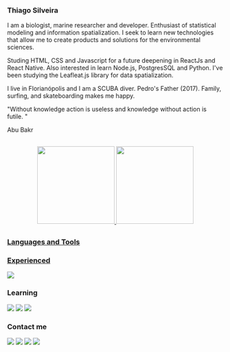 ### Thiago Silveira
 
I am a biologist, marine researcher and developer. Enthusiast of statistical modeling and information spatialization. I seek to learn new technologies that allow me to create products and solutions for the environmental sciences.

Studing HTML, CSS and Javascript for a future deepening in ReactJs and React Native. Also interested in learn Node.js, PostgresSQL and Python. I've been studying the Leafleat.js library for data spatialization.

I live in Florianópolis and I am a SCUBA diver. Pedro's Father (2017). Family, surfing, and skateboarding makes me happy.

"Without knowledge action is useless and knowledge without action is futile. "

 Abu Bakr

##
 
<div align="center">
  <a href="https://github.com/silveiratcl">
  <img height="180em" src="https://github-readme-stats.vercel.app/api?username=silveiratcl&show_icons=true&theme=dark"/>
  <img height="180em" src="https://github-readme-stats.vercel.app/api/top-langs/?username=silveiratcl&layout=compact&langs_count=7&theme=dark"/>
</div>
 
##

 <div>
  <h3>Languages and Tools</h3>
  <div>
    <h3>Experienced</h3>
   <a href="https://cran.r-project.org/" target="blank">
       <img src="https://img.shields.io/badge/language-0077B5?style=for-the-badge&logo=r&logoColor=white" />
   </a>

  </div>
 
  <div>
    <h3>Learning</h3>
    <img src="https://img.shields.io/badge/HTML5-E34F26?style=for-the-badge&logo=html5&logoColor=white" />
    <img src="https://img.shields.io/badge/CSS3-1572B6?style=for-the-badge&logo=css3&logoColor=white" />
    <img src="https://img.shields.io/badge/JavaScript-323330?style=for-the-badge&logo=javascript&logoColor=F7DF1E" />
  </div>

<div>
    <h3>Contact me</h3>
    <a target="_blank" href="mailto:silveira.tcl@gmail.com"><img src="https://img.shields.io/badge/Gmail-D14836?style=for-the-badge&logo=gmail&logoColor=white" /><a/>
    <a target="_blank" href="https://www.linkedin.com/in/thiagoclsilveira/"><img src="https://img.shields.io/badge/LinkedIn-0077B5?style=for-the-badge&logo=linkedin&logoColor=white" /><a/>
    <a target="_blank" href="https://twitter.com/silveiratcl"><img src="https://img.shields.io/badge/Twitter-0077B5?style=for-the-badge&logo=twitter&logoColor=white" /><a/>
    <a target="_blank" href="https://orcid.org/0000-0002-3163-479X"><img src="https://img.shields.io/badge/Orcid-339933?style=for-the-badge&logo=orcid&logoColor=white" /><a/>
</div>
